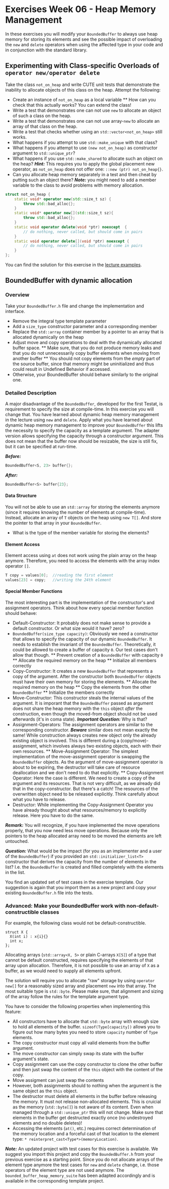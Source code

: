 # Exercises Week 06 - Heap Memory Management
In these exercises you will modify your `BoundedBuffer` to always use heap memory for storing its elements and see the possible impact of overloading the `new` and `delete` operators when using the affected type in your code and in conjunction with the standard library.

## Experimenting with Class-specific Overloads of `operator new/operator delete`
Take the class `not_on_heap` and write CUTE unit tests that demonstrate the inability to allocate objects of this class on the heap. Attempt the following:

* Create an instance of `not_on_heap` as a local variable
** How can you check that this actually works? You can extend the class!
* Write a test that demonstrates one can not use `new` to allocate an object of such a class on the heap.
* Write a test that demonstrates one can not use array-`new` to allocate an array of that class on the heap.
* Write a test that checks whether using an `std::vector<not_on_heap>` still works.
* What happens if you attempt to use `std::make_unique` with that class?
* What happens if you attempt to use `(new not_on_heap)` as constructor argument to `std::unique_ptr`?
* What happens if you use `std::make_shared` to allocate such an object on the heap? ***Hint:*** This requires you to apply the global placement new operator, as `not_on_heap` does not offer one: `::new (ptr) not_on_heap{}`.
* Can you allocate heap memory separately in a test and then cheat by putting such an object there? ***Note:*** you might need to add a member variable to the class to avoid problems with memory allocation.

```cpp
struct not_on_heap {
    static void* operator new(std::size_t sz) {
    	throw std::bad_alloc{};
    }
    static void* operator new[](std::size_t sz){
    	throw std::bad_alloc{};
    }
    static void operator delete(void *ptr) noexcept  {
    	// do nothing, never called, but should come in pairs
    }
    static void operator delete[](void *ptr) noexcept {
    	// do nothing, never called, but should come in pairs
    }
};
```

You can find the solution for this exercise in the [lecture examples](lecture_examples/w06_05_NewDeleteOverload).

## BoundedBuffer with dynamic allocation

### Overview
Take your `BoundedBuffer.h` file and change the implementation and interface.
* Remove the integral type template parameter
* Add a `size_type` constructor parameter and a corresponding member
* Replace the `std::array` container member by a pointer to an array that is allocated dynamically on the heap
* Adjust move and copy operations to deal with the dynamically allocated buffer space.
** Make sure, that you do not produce memory leaks and that you do not unnecessarily copy buffer elements when moving from another buffer
** You should not copy elements from the *empty* part of the source buffer, since that memory might be uninitialized and thus could result in Undefined Behavior if accessed.
* Otherwise, your BoundedBuffer should behave similarly to the original one.


### Detailed Description

A major disadvantage of the `BoundedBuffer`, developed for the first Testat, is requirement to specify the size at compile-time. In this exercise you will change that. You have learned about dynamic heap memory management in the lecture using `new` and `delete`. Apply what you have learned about dynamic heap memory management to improve your `BoundedBuffer` this lifts the necessity to specify the capacity as a template argument. The adapter version allows specifying the capacity through a constructor argument. This does not mean that the buffer now should be resizable, the size is still fix, but it can be specified at run-time.

***Before:***
```cpp
BoundedBuffer<S, 23> buffer{};
```

***After:***
```cpp
BoundedBuffer<S> buffer{23};
```


#### Data Structure
You will not be able to use an `std::array` for storing the elements anymore (since it requires knowing the number of elements at compile-time). Instead, allocate an array of `T` objects on the heap using `new T[]`. And store the pointer to that array in your `BoundedBuffer`.

* What is the type of the member variable for storing the elements?


#### Element Access
Element access using `at` does not work using the plain array on the heap anymore. Therefore, you need to access the elements with the array index operator `[]`.

```cpp
T copy = values[0];  //reading the first element
values[23] = copy;   //writing the 24th element
```


#### Special Member Functions

The most interesting part is the implementation of the constructor's and assignment operators. Think about how every special member function should behave:
* Default-Constructor: It probably does not make sense to provide a default constructor. Or what size would it have? zero?
* `BoundedBuffer(size_type capacity)`: Obviously we need a constructor that allows to specify the capacity of our dynamic `BoundedBuffer`. It needs to establish the invariant of the `BoundedBuffer`. Theoretically, it could be allowed to create a buffer of capacity `0`. Our test cases don't allow that though.
** Prevent creation of a `BoundedBuffer` with capacity `0`
** Allocate the required memory on the heap
** Initialize all members correctly
* Copy-Constructor: It creates a new `BoundedBuffer` that represents a copy of the argument. After the constructor both `BoundedBuffer` objects must have their own memory for storing the elements.
** Allocate the required memory on the heap
** Copy the elements from the other `BoundedBuffer`
** Initialize the members correctly
* Move-Constructor: This constructor steals the internal values of the argument. It is imporant that the `BoundedBuffer` passed as argument does not share the heap memory with the `this` object *after* the construction, even though the moved-from object should not be used afterwards (it's in coma state). ***Important Question:*** Why is that?
* Assignment-Operators: The assignment operators are similar to the corresponding constructor. ***Beware*** similar does not mean exactly the same! While construction always creates new object only the already existing object is involved. This is different during a (copy/move)-assignment, which involves always two existing objects, each with their own resources.
** Move-Assignment Operator: The simplest implementation of the move-assignment operator is swapping the `BoundedBuffer` objects. As the argument of move-assignment operator is about to be expiring, the destructor will take care of resource deallocation and we don't need to do that explicitly.
** Copy-Assignment Operator: Here the case is different. We need to create a copy of the argument and its resources. That is not very difficult, as we already did that in the copy-constructor. But there's a catch! The resources of the overwritten object need to be released explicitly. Think carefully about what you have to release.
* Destructor: While implementing the Copy-Assignment Operator you have already thought about what resources/memory to explicitly release. Here you have to do the same.

***Remark:*** You will recognize, if you have implemented the move operations properly, that you now need less move operations. Because only the pointers to the heap allocated array need to be moved the elements are left untouched.

***Question:*** What would be the impact (for you as an implementer and a user of the `BoundedBuffer`) if you provided an `std::initializer_list<T>` constructor that derives the capacity from the number of elements in the list? I.e. the `BoundedBuffer` is created and filled completely with the elements in the list.

You find an updated set of test cases in the exercise template. Our suggestion is again that you import them as a new project and copy your existing `BoundedBuffer.h` file into the tests.


### Advanced: Make your BoundedBuffer work with non-default-constructible classes
For example, the following class would not be default-constructible.
```
struct X {
  X(int i) : x{i}{}
  int x;
};
```
Allocating arrays (`std::array<X, 5>` or plain C-arrays `X[5]`) of a type that cannot be default constructed, requires specifying the elements of that array upon allocation. Therefore, it is not possible to use an array of `X` as a buffer, as we would need to supply all elements upfront.

The solution will require you to allocate "raw" storage by using `operator new[]` for a reasonably sized array and placement `new` into that array. The most suitable type is `std::byte`. Please make sure, that alignment and sizing of the array follow the rules for the template argument type.

You have to consider the following properties when implementing this feature:
* All constructors have to allocate that `std::byte` array with enough size to hold all elements of the buffer. `sizeof(Type[capacity])` allows you to figure out how many bytes you need to store `capacity` number of `Type` elements.
* The copy constructor must copy all valid elements from the buffer argument.
* The move constructor can simply swap its state with the buffer argument's state.
* Copy assignment can use the copy constructor to clone the other buffer and then just swap the content of the `this` object with the content of the copy.
* Move assigment can just swap the contents
* However, both assignments should to nothing when the argument is the same object as the `this` object.
* The destructor must delete all elements in the buffer before releasing the memory. It must not release non-allocated elements. This is cruicial as the memory (`std::byte[]`) is not aware of its content. Even when managed through a `std::unique_ptr` this will not change. Make sure that elements in the buffer get destructed exactly once (no undestroyed elements and no double deletes)!
* Accessing the elements (`at()`, etc.) requires correct determination of the memory location and a forceful cast of that location to the element type: `* reinterpret_cast<Type*>(memoryLocation)`.

***Note:*** An updated project with test cases for this exercise is available. We suggest you import this project and copy the `BoundedBuffer.h` from your previous exercise as a starting point. Since you do not allocate arrays of the element type anymore the test cases for `new` and `delete` change, i.e. those operators of the element type are not used anymore. The `bounded_buffer_heap_memory_suite` has been adapted accordingly and is available in the corresponding template project.


